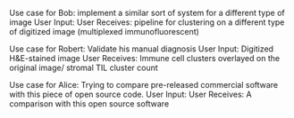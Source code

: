 Use case for Bob: implement a similar sort of system for a different type of image
User Input: 
User Receives: pipeline for clustering on a different type of digitized image (multiplexed immunofluorescent) 

Use case for Robert: Validate his manual  diagnosis
User Input: Digitized H&E-stained image
User Receives: Immune cell clusters overlayed on the original image/ stromal TIL cluster count 

Use case for Alice: Trying to compare pre-released commercial software with this piece of open source code. 
User Input:
User Receives: A comparison with this open source software
